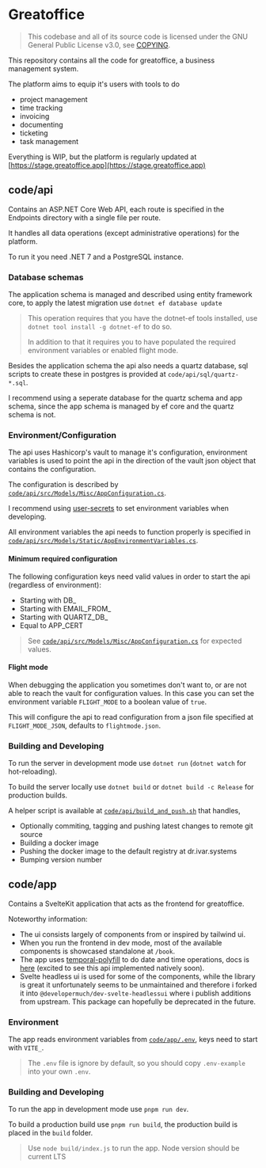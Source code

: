 # Greatoffice

> This codebase and all of its source code is licensed under the GNU General Public License v3.0,
> see [COPYING](COPYING).

This repository contains all the code for greatoffice, a business management system.

The platform aims to equip it's users with tools to do

* project management
* time tracking
* invoicing
* documenting
* ticketing
* task management

Everything is WIP, but the platform is regularly updated
at [https://stage.greatoffice.app](https://stage.greatoffice.app)

## code/api

Contains an ASP.NET Core Web API, each route is specified in the Endpoints directory with a single file per route.

It handles all data operations (except administrative operations) for the platform.

To run it you need .NET 7 and a PostgreSQL instance.

### Database schemas

The application schema is managed and described using entity framework core, to apply the latest migration
use `dotnet ef database update`

> This operation requires that you have the dotnet-ef tools installed, use `dotnet tool install -g dotnet-ef` to do so.
>
> In addition to that it requires you to have populated the required environment variables or enabled flight mode.

Besides the application schema the api also needs a quartz database, sql scripts to create these in postgres is provided
at `code/api/sql/quartz-*.sql`.

I recommend using a seperate database for the quartz schema and app schema, since the app schema is managed by ef core
and the quartz schema is not.

### Environment/Configuration

The api uses Hashicorp's vault to manage it's configuration, environment variables is used to point the api in the
direction of the vault json object that contains the configuration.

The configuration is described
by [`code/api/src/Models/Misc/AppConfiguration.cs`](./code/api/src/Models/Misc/AppConfiguration.cs).

I recommend using [user-secrets](https://docs.microsoft.com/en-us/aspnet/core/security/app-secrets) to set environment
variables when developing.

All environment variables the api needs to function properly is specified
in [`code/api/src/Models/Static/AppEnvironmentVariables.cs`](./code/api/src/Models/Static/AppEnvironmentVariables.cs).

#### Minimum required configuration

The following configuration keys need valid values in order to start the api (regardless of environment):

* Starting with DB_
* Starting with EMAIL_FROM_
* Starting with QUARTZ_DB_
* Equal to APP_CERT

> See [`code/api/src/Models/Misc/AppConfiguration.cs`](./code/api/src/Models/Misc/AppConfiguration.cs) for expected
> values.

#### Flight mode

When debugging the application you sometimes don't want to, or are not able to reach the vault for configuration values.
In this case you can set the environment variable `FLIGHT_MODE` to a boolean value of `true`. 

This will configure the api to read configuration from a json file specified at `FLIGHT_MODE_JSON`, defaults
to `flightmode.json`.

### Building and Developing

To run the server in development mode use `dotnet run` (`dotnet watch` for hot-reloading).

To build the server locally use `dotnet build` or `dotnet build -c Release` for production builds.

A helper script is available at [`code/api/build_and_push.sh`](code/api/build_and_push.sh) that handles,

* Optionally commiting, tagging and pushing latest changes to remote git source
* Building a docker image
* Pushing the docker image to the default registry at dr.ivar.systems
* Bumping version number

## code/app

Contains a SvelteKit application that acts as the frontend for greatoffice.

Noteworthy information:

* The ui consists largely of components from or inspired by tailwind ui.
* When you run the frontend in dev mode, most of the available components is showcased standalone at `/book`.
* The app uses [temporal-polyfill](https://github.com/fullcalendar/temporal) to do date and time operations, docs
  is [here](https://tc39.es/proposal-temporal/docs/#api-documentation) (excited to see this api implemented natively
  soon).
* Svelte headless ui is used for some of the components, while the library is great it unfortunately seems to be
  unmaintained and therefore i forked it into `@developermuch/dev-svelte-headlessui` where i publish additions from
  upstream. This package can hopefully be deprecated in the future.

### Environment

The app reads environment variables from [`code/app/.env`](code/app/.env-example), keys need to start with `VITE_`.
> The `.env` file is ignore by default, so you should copy `.env-example` into your own `.env`.

### Building and Developing

To run the app in development mode use `pnpm run dev`.

To build a production build use `pnpm run build`, the production build is placed in the `build` folder.

> Use `node build/index.js` to run the app.
> Node version should be current LTS
